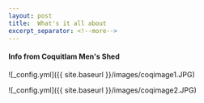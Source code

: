 ```yaml
---
layout: post
title:  What's it all about
excerpt_separator: <!--more-->
---
```


#### Info from Coquitlam Men's Shed

![_config.yml]({{ site.baseurl }}/images/coqimage1.JPG)

![_config.yml]({{ site.baseurl }}/images/coqimage2.JPG)

